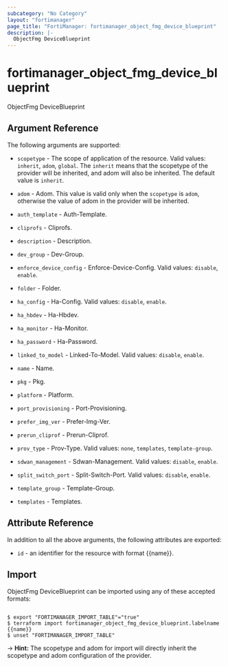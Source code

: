 ```yaml
---
subcategory: "No Category"
layout: "fortimanager"
page_title: "FortiManager: fortimanager_object_fmg_device_blueprint"
description: |-
  ObjectFmg DeviceBlueprint
---
```


# fortimanager_object_fmg_device_blueprint
ObjectFmg DeviceBlueprint

## Argument Reference


The following arguments are supported:

* `scopetype` - The scope of application of the resource. Valid values: `inherit`, `adom`, `global`. The `inherit` means that the scopetype of the provider will be inherited, and adom will also be inherited. The default value is `inherit`.
* `adom` - Adom. This value is valid only when the `scopetype` is `adom`, otherwise the value of adom in the provider will be inherited.

* `auth_template` - Auth-Template.
* `cliprofs` - Cliprofs.
* `description` - Description.
* `dev_group` - Dev-Group.
* `enforce_device_config` - Enforce-Device-Config. Valid values: `disable`, `enable`.

* `folder` - Folder.
* `ha_config` - Ha-Config. Valid values: `disable`, `enable`.

* `ha_hbdev` - Ha-Hbdev.
* `ha_monitor` - Ha-Monitor.
* `ha_password` - Ha-Password.
* `linked_to_model` - Linked-To-Model. Valid values: `disable`, `enable`.

* `name` - Name.
* `pkg` - Pkg.
* `platform` - Platform.
* `port_provisioning` - Port-Provisioning.
* `prefer_img_ver` - Prefer-Img-Ver.
* `prerun_cliprof` - Prerun-Cliprof.
* `prov_type` - Prov-Type. Valid values: `none`, `templates`, `template-group`.

* `sdwan_management` - Sdwan-Management. Valid values: `disable`, `enable`.

* `split_switch_port` - Split-Switch-Port. Valid values: `disable`, `enable`.

* `template_group` - Template-Group.
* `templates` - Templates.


## Attribute Reference

In addition to all the above arguments, the following attributes are exported:
* `id` - an identifier for the resource with format {{name}}.

## Import

ObjectFmg DeviceBlueprint can be imported using any of these accepted formats:
```

$ export "FORTIMANAGER_IMPORT_TABLE"="true"
$ terraform import fortimanager_object_fmg_device_blueprint.labelname {{name}}
$ unset "FORTIMANAGER_IMPORT_TABLE"
```
-> **Hint:** The scopetype and adom for import will directly inherit the scopetype and adom configuration of the provider.
